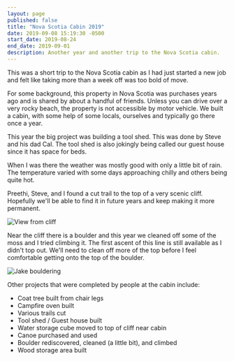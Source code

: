 ```yaml
---
layout: page
published: false
title: "Nova Scotia Cabin 2019"
date: 2019-09-08 15:19:30 -0500
start_date: 2019-08-24
end_date: 2019-09-01
description: Another year and another trip to the Nova Scotia cabin.
---
```


This was a short trip to the Nova Scotia cabin as I had just started a new job and felt like taking more than a week off was too bold of move.

For some background, this property in Nova Scotia was purchases years ago and is shared by about a handful of friends.
Unless you can drive over a very rocky beach, the property is not accessible by motor vehicle.
We built a cabin, with some help of some locals, ourselves and typically go there once a year.

This year the big project was building a tool shed.
This was done by Steve and his dad Cal.
The tool shed is also jokingly being called our guest house since it has space for beds.

When I was there the weather was mostly good with only a little bit of rain.
The temperature varied with some days approaching chilly and others being quite hot.

Preethi, Steve, and I found a cut trail to the top of a very scenic cliff.
Hopefully we'll be able to find it in future years and keep making it more permanent.

![View from cliff](/images/nova-scotia/scenic-cliff-view.jpeg "View from cliff")

Near the cliff there is a boulder and this year we cleaned off some of the moss and I tried climbing it.
The first ascent of this line is still available as I didn't top out.
We'll need to clean off more of the top before I feel comfortable getting onto the top of the boulder.

![Jake bouldering](/images/nova-scotia/jake-bouldering.jpeg "Jake bouldering")

Other projects that were completed by people at the cabin include:

- Coat tree built from chair legs
- Campfire oven built
- Various trails cut
- Tool shed / Guest house built
- Water storage cube moved to top of cliff near cabin
- Canoe purchased and used
- Boulder rediscovered, cleaned (a little bit), and climbed
- Wood storage area built

